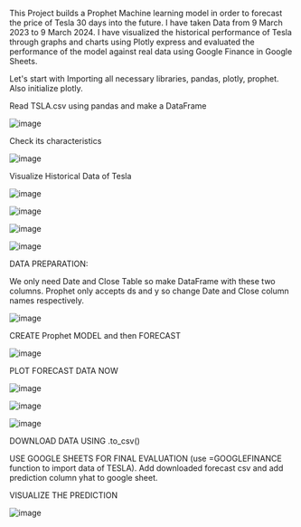 This Project builds a Prophet Machine learning model in order to forecast the price of Tesla 30 days into the future. I have taken Data from 9 March 2023 to 9 March 2024.
I have visualized the historical performance of Tesla through graphs and charts using Plotly express and evaluated the performance of the model against 
real data using Google Finance in Google Sheets. 

Let's start with Importing all necessary libraries, pandas, plotly, prophet. Also initialize plotly.

Read TSLA.csv using pandas and make a DataFrame 

![image](https://github.com/Hudabasit/-FORECASTING-Stock-Price-Prediction-of-TESLA-2024/assets/134541252/b60ed201-f4aa-474b-8809-05130c79f879)


Check its characteristics

![image](https://github.com/Hudabasit/-FORECASTING-Stock-Price-Prediction-of-TESLA-2024/assets/134541252/8acecf63-0dd7-4df6-bfaa-c03eedc9b93d)

Visualize Historical Data of Tesla 

![image](https://github.com/Hudabasit/-FORECASTING-Stock-Price-Prediction-of-TESLA-2024/assets/134541252/6447e2fa-2a6d-4718-b202-77a77a3a0f41)


![image](https://github.com/Hudabasit/-FORECASTING-Stock-Price-Prediction-of-TESLA-2024/assets/134541252/006fd1f1-9e5c-4331-8f8d-3ca68bc1c3c9)

![image](https://github.com/Hudabasit/-FORECASTING-Stock-Price-Prediction-of-TESLA-2024/assets/134541252/2f992e48-1cd5-40ee-bd8b-1b2eae49b41d)

![image](https://github.com/Hudabasit/-FORECASTING-Stock-Price-Prediction-of-TESLA-2024/assets/134541252/f3b20f53-09c9-4f4a-ac3b-70941efb4f51)

DATA PREPARATION:

We only need Date and Close Table so make DataFrame with these two columns. Prophet only accepts ds and y so change Date and Close column names respectively. 

![image](https://github.com/Hudabasit/-FORECASTING-Stock-Price-Prediction-of-TESLA-2024/assets/134541252/94f54d3d-8c42-455f-bb36-482533fd6d3d)

CREATE Prophet MODEL and then FORECAST

![image](https://github.com/Hudabasit/-FORECASTING-Stock-Price-Prediction-of-TESLA-2024/assets/134541252/ff1cc5a7-9034-4328-b348-80f215dfa306)

PLOT FORECAST DATA NOW

![image](https://github.com/Hudabasit/-FORECASTING-Stock-Price-Prediction-of-TESLA-2024/assets/134541252/314e0ffb-c009-4aba-8948-10269d4f10a6)

![image](https://github.com/Hudabasit/-FORECASTING-Stock-Price-Prediction-of-TESLA-2024/assets/134541252/e2aa023f-6931-4614-af92-9bf2b19c9b57)


![image](https://github.com/Hudabasit/-FORECASTING-Stock-Price-Prediction-of-TESLA-2024/assets/134541252/611a8782-aedf-4341-bad9-64bdae06e208)

DOWNLOAD DATA USING .to_csv() 

USE GOOGLE SHEETS FOR FINAL EVALUATION (use =GOOGLEFINANCE function to import data of TESLA). 
Add downloaded forecast csv and add prediction column yhat to google sheet.

VISUALIZE THE PREDICTION

![image](https://github.com/Hudabasit/-FORECASTING-Stock-Price-Prediction-of-TESLA-2024/assets/134541252/e664189e-3832-4f7f-bc79-b293cbbad24d)







